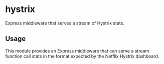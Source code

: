 hystrix
===

Express middleware that serves a stream of Hystrix stats.

Usage
---

This module provides an Express middleware that can serve a stream function call
stats in the format expected by the Netflix Hystrix dashboard.

